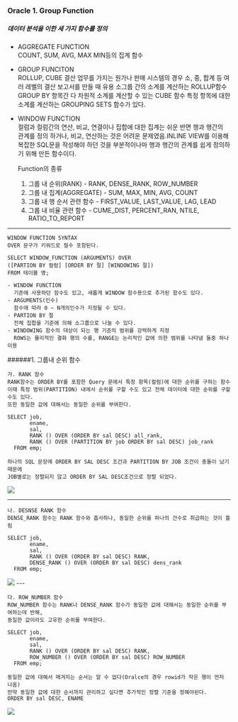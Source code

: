 ### Oracle 1. Group Function

##### 데이터 분석을 이한 세 가지 함수를 정의
- AGGREGATE FUNCTION <br>
  COUNT, SUM, AVG, MAX MIN등의 집계 함수
- GROUP FUNCITON <br>
  ROLLUP, CUBE
  결산 업무를 가지는 원가나 판매 시스템의 경우 소, 중, 합계 등
  여러 레벨의 결산 보고서를 만들 때 유용
  소그룹 간의 소계를 계산하는 ROLLUP함수 GROUP BY 항목간 다 차원적 소계를 계산할 수 있는 CUBE 함수
  특정 항목에 대한 소계를 계산하는 GROUPING SETS 함수가 있다.
  
- WINDOW FUNCTION <br>
  컬럼과 컬럼간의 연산, 비교, 연결이나 집합에 대한 집계는 쉬운 반면 행과 행간의 관계를 정의 하거나, 
  비교, 연산하는 것은 어려운 문제였음.INLINE VIEW를 이용해 복잡한 SQL문을 작성해야 하던 것을
  부분적이나마 행과 행간의 관계를 쉽게 정의하기 위해 만든 함수이다.
  
  Function의 종류
  1. 그룹 내 순위(RANK) - RANK, DENSE_RANK, ROW_NUMBER
  2. 그룹 내 집계(AGGREGATE) - SUM, MAX, MIN, AVG, COUNT
  3. 그룹 내 행 순서 관련 함수 - FIRST_VALUE, LAST_VALUE, LAG, LEAD
  4. 그룹 내 비율 관련 함수 - CUME_DIST, PERCENT_RAN, NTILE, RATIO_TO_REPORT

- - -

```{.sql}
WINDOW FUNCTION SYNTAX
OVER 문구가 키워드로 필수 포함된다.

SELECT WINDOW_FUNCTION (ARGUMENTS) OVER
([PARTION BY 컬럼] [ORDER BY 절] [WINDOWING 절])
FROM 테이블 명;

- WINDOW FUNCTION 
  기존에 사용하던 함수도 있고, 새롭게 WINDOW 함수용으로 추가된 함수도 있다.
- ARGUMENTS(인수)
  함수에 따라 0 ~ N개의인수가 지정될 수 있다.
- PARTION BY 절
  전체 집합을 기준에 의해 소그룹으로 나눌 수 있다.
- WINDOWING 함수의 대상이 되는 행 기준의 범위를 강력하게 지정
  ROWS는 물리적인 결화 행의 수를, RANGE는 논리적인 값에 의한 범위를 나타냄 둘중 하나 이용
```

######1. 그룹내 순위 함수
```{.sql}
가. RANK 함수
RANK함수는 ORDER BY를 포함한 Query 문에서 특정 항목(컬럼)에 대한 순위를 구하는 함수
이때 특정 범위(PARTITION) 내에서 순위를 구할 수도 있고 전체 데이터에 대한 순위를 구할 수도 있다.
또한 동일한 값에 대해서는 동일한 순위를 부여한다. 

SELECT job,
       ename,
       sal,
       RANK () OVER (ORDER BY sal DESC) all_rank,
       RANK () OVER (PARTITION BY job ORDER BY sal DESC) job_rank
  FROM emp; 
  
하나의 SQL 문장에 ORDER BY SAL DESC 조건과 PARTITION BY JOB 조건이 충돌이 났기 때문에
JOB별로는 정렬되지 않고 ORDER BY SAL DESC조건으로 정렬 되었다.
```
<img src="../img/oracle_01.png" />

---
```{.sql}
나. DESNSE RANK 함수
DENSE_RANK 함수는 RANK 함수와 흡사하나, 동일한 순위를 하나의 건수로 취급하는 것이 틀림

SELECT job,
       ename,
       sal,
       RANK () OVER (ORDER BY sal DESC) RANK,
       DENSE_RANK () OVER (ORDER BY sal DESC) dens_rank
  FROM emp;
```
<img src="../img/oracle_02.png" />
---

```{.sql}
다. ROW_NUMBER 함수
ROW_NUMBER 함수는 RANK나 DENSE_RANK 함수가 동일한 값에 대해서는 동일한 순위를 부여하는데 반해, 
동일한 값이라도 고유한 순위를 부여한다.

SELECT job,
       ename,
       sal,
       RANK () OVER (ORDER BY sal DESC) RANK,
       ROW_NUMBER () OVER (ORDER BY sal DESC) ROW_NUMBER
  FROM emp;

동일한 값에 대해서 매겨지는 순서는 알 수 없다(Oralce의 경우 rowid가 작은 행이 먼저 나옴)
만약 동일한 값에 대한 순서까지 관리하고 싶다면 추가적인 정렬 기준을 정해야된다.
ORDER BY sal DESC, ENAME 
```
<img src="../img/oracle_03.png" />
